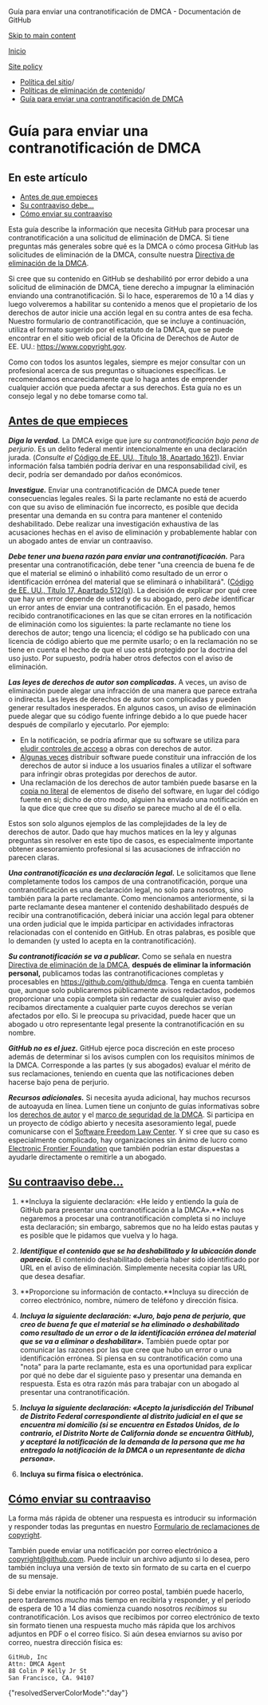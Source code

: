 Guía para enviar una contranotificación de DMCA - Documentación de GitHub

[Skip to main content](#main-content)

[Inicio](/es)

[Site policy](/es/site-policy)

* [Política del sitio](/es/site-policy)/
* [Políticas de eliminación de contenido](/es/site-policy/content-removal-policies)/
* [Guía para enviar una contranotificación de DMCA](/es/site-policy/content-removal-policies/guide-to-submitting-a-dmca-counter-notice)

Guía para enviar una contranotificación de DMCA
==========

En este artículo
----------

* [Antes de que empieces](#before-you-start)
* [Su contraaviso debe...](#your-counter-notice-must)
* [Cómo enviar su contraaviso](#how-to-submit-your-counter-notice)

Esta guía describe la información que necesita GitHub para procesar una contranotificación a una solicitud de eliminación de DMCA. Si tiene preguntas más generales sobre qué es la DMCA o cómo procesa GitHub las solicitudes de eliminación de la DMCA, consulte nuestra [Directiva de eliminación de la DMCA](/es/site-policy/content-removal-policies/dmca-takedown-policy).

Si cree que su contenido en GitHub se deshabilitó por error debido a una solicitud de eliminación de DMCA, tiene derecho a impugnar la eliminación enviando una contranotificación. Si lo hace, esperaremos de 10 a 14 días y luego volveremos a habilitar su contenido a menos que el propietario de los derechos de autor inicie una acción legal en su contra antes de esa fecha. Nuestro formulario de contranotificación, que se incluye a continuación, utiliza el formato sugerido por el estatuto de la DMCA, que se puede encontrar en el sitio web oficial de la Oficina de Derechos de Autor de EE. UU.: <https://www.copyright.gov>.

Como con todos los asuntos legales, siempre es mejor consultar con un profesional acerca de sus preguntas o situaciones específicas. Le recomendamos encarecidamente que lo haga antes de emprender cualquier acción que pueda afectar a sus derechos. Esta guía no es un consejo legal y no debe tomarse como tal.

[Antes de que empieces](#before-you-start)
----------

***Diga la verdad.*** La DMCA exige que jure *su contranotificación bajo pena de perjurio*. Es un delito federal mentir intencionalmente en una declaración jurada. (*Consulte el* [Código de EE. UU., Título 18, Apartado 1621](https://www.gpo.gov/fdsys/pkg/USCODE-2011-title18/html/USCODE-2011-title18-partI-chap79-sec1621.htm)). Enviar información falsa también podría derivar en una responsabilidad civil, es decir, podría ser demandado por daños económicos.

***Investigue.*** Enviar una contranotificación de DMCA puede tener consecuencias legales reales. Si la parte reclamante no está de acuerdo con que su aviso de eliminación fue incorrecto, es posible que decida presentar una demanda en su contra para mantener el contenido deshabilitado. Debe realizar una investigación exhaustiva de las acusaciones hechas en el aviso de eliminación y probablemente hablar con un abogado antes de enviar un contraaviso.

***Debe tener una buena razón para enviar una contranotificación.*** Para presentar una contranotificación, debe tener "una creencia de buena fe de que el material se eliminó o inhabilitó como resultado de un error o identificación errónea del material que se eliminará o inhabilitará". ([Código de EE. UU., Título 17, Apartado 512(g)](https://www.copyright.gov/title17/92chap5.html#512)). La decisión de explicar por qué cree que hay un error depende de usted y de su abogado, pero *debe* identificar un error antes de enviar una contranotificación. En el pasado, hemos recibido contranotificaciones en las que se citan errores en la notificación de eliminación como los siguientes: la parte reclamante no tiene los derechos de autor; tengo una licencia; el código se ha publicado con una licencia de código abierto que me permite usarlo; o en la reclamación no se tiene en cuenta el hecho de que el uso está protegido por la doctrina del uso justo. Por supuesto, podría haber otros defectos con el aviso de eliminación.

***Las leyes de derechos de autor son complicadas.*** A veces, un aviso de eliminación puede alegar una infracción de una manera que parece extraña o indirecta. Las leyes de derechos de autor son complicadas y pueden generar resultados inesperados. En algunos casos, un aviso de eliminación puede alegar que su código fuente infringe debido a lo que puede hacer después de compilarlo y ejecutarlo. Por ejemplo:

* En la notificación, se podría afirmar que su software se utiliza para [eludir controles de acceso](https://www.copyright.gov/title17/92chap12.html) a obras con derechos de autor.
* [Algunas veces](https://www.copyright.gov/docs/mgm/) distribuir software puede constituir una infracción de los derechos de autor si induce a los usuarios finales a utilizar el software para infringir obras protegidas por derechos de autor.
* Una reclamación de los derechos de autor también puede basarse en la [copia no literal](https://en.wikipedia.org/wiki/Substantial_similarity) de elementos de diseño del software, en lugar del código fuente en sí; dicho de otro modo, alguien ha enviado una notificación en la que dice que cree que su *diseño* se parece mucho al de él o ella.

Estos son solo algunos ejemplos de las complejidades de la ley de derechos de autor. Dado que hay muchos matices en la ley y algunas preguntas sin resolver en este tipo de casos, es especialmente importante obtener asesoramiento profesional si las acusaciones de infracción no parecen claras.

***Una contranotificación es una declaración legal.*** Le solicitamos que llene completamente todos los campos de una contranotificación, porque una contranotificación es una declaración legal, no solo para nosotros, sino también para la parte reclamante. Como mencionamos anteriormente, si la parte reclamante desea mantener el contenido deshabilitado después de recibir una contranotificación, deberá iniciar una acción legal para obtener una orden judicial que le impida participar en actividades infractoras relacionadas con el contenido en GitHub. En otras palabras, es posible que lo demanden (y usted lo acepta en la contranotificación).

***Su contranotificación se va a publicar.*** Como se señala en nuestra [Directiva de eliminación de la DMCA](/es/site-policy/content-removal-policies/dmca-takedown-policy#d-transparency), **después de eliminar la información personal,** publicamos todas las contranotificaciones completas y procesables en <https://github.com/github/dmca>. Tenga en cuenta también que, aunque solo publicaremos públicamente avisos redactados, podemos proporcionar una copia completa sin redactar de cualquier aviso que recibamos directamente a cualquier parte cuyos derechos se verían afectados por ello. Si le preocupa su privacidad, puede hacer que un abogado u otro representante legal presente la contranotificación en su nombre.

***GitHub no es el juez.*** GitHub ejerce poca discreción en este proceso además de determinar si los avisos cumplen con los requisitos mínimos de la DMCA. Corresponde a las partes (y sus abogados) evaluar el mérito de sus reclamaciones, teniendo en cuenta que las notificaciones deben hacerse bajo pena de perjurio.

***Recursos adicionales.*** Si necesita ayuda adicional, hay muchos recursos de autoayuda en línea. Lumen tiene un conjunto de guías informativas sobre los [derechos de autor](https://www.lumendatabase.org/topics/5) y el [marco de seguridad de la DMCA](https://www.lumendatabase.org/topics/14). Si participa en un proyecto de código abierto y necesita asesoramiento legal, puede comunicarse con el [Software Freedom Law Center](https://www.softwarefreedom.org/about/contact/). Y si cree que su caso es especialmente complicado, hay organizaciones sin ánimo de lucro como [Electronic Frontier Foundation](https://www.eff.org/pages/legal-assistance) que también podrían estar dispuestas a ayudarle directamente o remitirle a un abogado.

[Su contraaviso debe...](#your-counter-notice-must)
----------

1. **Incluya la siguiente declaración: «He leído y entiendo la guía de GitHub para presentar una contranotificación a la DMCA».**No nos negaremos a procesar una contranotificación completa si no incluye esta declaración; sin embargo, sabremos que no ha leído estas pautas y es posible que le pidamos que vuelva y lo haga.

2. ***Identifique el contenido que se ha deshabilitado y la ubicación donde aparecía.*** El contenido deshabilitado debería haber sido identificado por URL en el aviso de eliminación. Simplemente necesita copiar las URL que desea desafiar.

3. **Proporcione su información de contacto.**Incluya su dirección de correo electrónico, nombre, número de teléfono y dirección física.

4. ***Incluya la siguiente declaración: «Juro, bajo pena de perjurio, que creo de buena fe que el material se ha eliminado o deshabilitado como resultado de un error o de la identificación errónea del material que se va a eliminar o deshabilitar».*** También puede optar por comunicar las razones por las que cree que hubo un error o una identificación errónea. Si piensa en su contranotificación como una "nota" para la parte reclamante, esta es una oportunidad para explicar por qué no debe dar el siguiente paso y presentar una demanda en respuesta. Esta es otra razón más para trabajar con un abogado al presentar una contranotificación.

5. ***Incluya la siguiente declaración: «Acepto la jurisdicción del Tribunal de Distrito Federal correspondiente al distrito judicial en el que se encuentra mi domicilio (si se encuentra en Estados Unidos, de lo contrario, el Distrito Norte de California donde se encuentra GitHub), y aceptaré la notificación de la demanda de la persona que me ha entregado la notificación de la DMCA o un representante de dicha persona».***

6. **Incluya su firma física o electrónica.**

[Cómo enviar su contraaviso](#how-to-submit-your-counter-notice)
----------

La forma más rápida de obtener una respuesta es introducir su información y responder todas las preguntas en nuestro [Formulario de reclamaciones de copyright](https://github.com/contact/dmca).

También puede enviar una notificación por correo electrónico a [copyright@github.com](mailto:copyright@github.com). Puede incluir un archivo adjunto si lo desea, pero también incluya una versión de texto sin formato de su carta en el cuerpo de su mensaje.

Si debe enviar la notificación por correo postal, también puede hacerlo, pero tardaremos *mucho* más tiempo en recibirla y responder, y el período de espera de 10 a 14 días comienza cuando nosotros *recibimos* su contranotificación. Los avisos que recibimos por correo electrónico de texto sin formato tienen una respuesta mucho más rápida que los archivos adjuntos en PDF o el correo físico. Si aún desea enviarnos su aviso por correo, nuestra dirección física es:

```
GitHub, Inc
Attn: DMCA Agent
88 Colin P Kelly Jr St
San Francisco, CA. 94107

```

{"resolvedServerColorMode":"day"}
